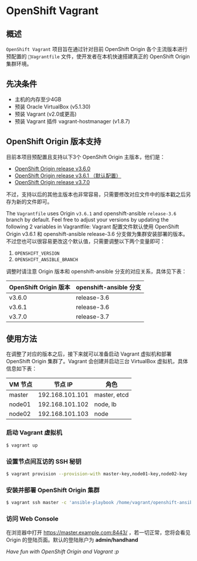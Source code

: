 # OpenShift Vagrant

## 概述

`OpenShift Vagrant` 项目旨在通过针对目前 OpenShift Origin 各个主流版本进行预配置的 `Vagrantfile` 文件，使开发者在本机快速搭建真正的 OpenShift Origin 集群环境。

## 先决条件

- 主机的内存至少4GB
- 预装 Oracle VirtualBox (v5.1.30)
- 预装 Vagrant (v2.0或更高)
- 预装 Vagrant 插件 vagrant-hostmanager (v1.8.7)

## OpenShift Origin 版本支持

目前本项目预配置且支持以下3个 OpenShift Origin 主版本，他们是：

- [OpenShift Origin release v3.6.0](https://github.com/openshift/origin/releases/tag/v3.6.0)
- [OpenShift Origin release v3.6.1 （默认配置）](https://github.com/openshift/origin/releases/tag/v3.6.1)
- [OpenShift Origin release v3.7.0](https://github.com/openshift/origin/releases/tag/v3.7.0)

不过，支持以后的其他主版本也非常容易，只需要修改对应文件中的版本戳之后另存为新的文件即可。

The `Vagrantfile` uses Origin `v3.6.1` and openshift-ansible `release-3.6` branch by default. Feel free to adjust your versions by updating the following 2 variables in Vagrantfile:
Vagrant 配置文件默认使用 OpenShift Origin v3.6.1 和 openshift-ansible release-3.6 分支做为集群安装部署的版本。不过您也可以很容易更改这个默认值，只需要调整以下两个变量即可：

1. `OPENSHIFT_VERSION`
2. `OPENSHIFT_ANSIBLE_BRANCH`

调整时请注意 Origin 版本和 openshift-ansible 分支的对应关系，具体见下表：

| OpenShift Origin 版本 | openshift-ansible 分支 |
| --- | --- |
| v3.6.0 | release-3.6 |
| v3.6.1 | release-3.6 |
| v3.7.0 | release-3.7 |


## 使用方法

在调整了对应的版本之后，接下来就可以准备启动 Vagrant 虚拟机和部署 OpenShift Origin 集群了。Vagrant 会创建并启动三台 VirtualBox 虚拟机，具体信息如下表：

| VM 节点 | 节点 IP | 角色 |
| --- | --- | --- |
| master | 192.168.101.101 | master, etcd |
| node01 | 192.168.101.102 | node, lb |
| node02 | 192.168.101.103 | node |

### 启动 Vagrant 虚拟机

```bash
$ vagrant up
```

### 设置节点间互访的 SSH 秘钥

```bash
$ vagrant provision --provision-with master-key,node01-key,node02-key
```

### 安装并部署 OpenShift Origin 集群

```bash
$ vagrant ssh master -c 'ansible-playbook /home/vagrant/openshift-ansible/playbooks/byo/config.yml'
```

### 访问 Web Console

在浏览器中打开 https://master.example.com:8443/ ，若一切正常，您将会看见 Origin 的登陆页面。默认的登陆账户为 **admin/handhand**

*Have fun with OpenShift Origin and Vagrant :p*